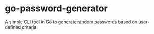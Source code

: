 # go-password-generator
 A simple CLI tool in Go to generate random passwords based on user-defined criteria
